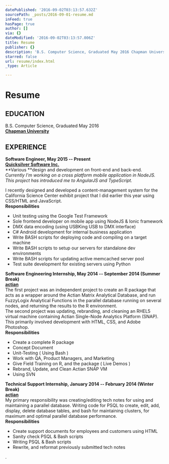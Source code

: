 ```yaml
---
datePublished: '2016-09-02T03:13:57.632Z'
sourcePath: _posts/2016-09-01-resume.md
inFeed: true
hasPage: true
author: []
via: {}
dateModified: '2016-09-02T03:13:57.006Z'
title: Resume
publisher: {}
description: 'B.S. Computer Science, Graduated May 2016 Chapman University'
starred: false
url: resume/index.html
_type: Article

---
```

# Resume

## **EDUCATION**

B.S. Computer Science, Graduated May 2016   
**[Chapman University][0]**

## **EXPERIENCE**

**Software Engineer, May 2015 -- Present**  
**[Quicksilver Software Inc.][1]**  
**Various **design and development on front-end and back-end.  
_Currently I'm working on a cross platform mobile application in NodeJS. This project has introduced me to AngularJS and TypeScript._

I recently designed and developed a content-management system for the California Science Center exhibit project that I did earlier this year using CSS/HTML and JavaScript.   
**Responsibilities**  
- Unit testing using the Google Test Framework   
- Sole frontend developer on mobile app using NodeJS & Ionic framework   
- DMX data encoding (using USBKing USB to DMX interface)   
- C\# Android development for internal business application  
- Write BASH scripts for deploying code and compiling on a target machine  
- Write BASH scripts to setup our servers for standalone dev environments   
- Write BASH scripts for updating active memcached server pool   
- Test suite development for existing servers using Python 

**Software Engineering Internship, May 2014 -- September 2014 (Summer Break)**  
**[actian][2]**  
The first project was an independent project to create an R package that acts as a wrapper around the Actian Matrix Analytical Database, and run FuzzyLogix Analytical Functions in the parallel database running on several nodes, and returning the results to the R environment.   
The second project was updating, rebranding, and cleaning an RHEL5 virtual machine containing Actian Single-Node Analytics Platform (SNAP). This primarily involved development with HTML, CSS, and Adobe Photoshop.   
**Responsibilities**  
- Create a complete R package   
- Concept Document   
- Unit-Testing ( Using Bash )   
- Work with QA, Product Managers, and Marketing   
- Give Field Training on R, and the package ( Live Demos )   
- Rebrand, Update, and Clean Actian SNAP VM   
- Using SVN

**Technical Support Internship, January 2014 -- February 2014 (Winter Break)**  
**[actian][2]**  
My primary responsibility was creating/editing tech notes for using and maintaining a parallel database. Writing code for PSQL to create, edit, add, display, delete database tables, and bash for maintaining clusters, for maximum and optimal parallel database performance.   
**Responsibilities**  
- Create support documents for employees and customers using HTML   
- Sanity check PSQL & Bash scripts   
- Writing PSQL & Bash scripts   
- Rewrite, and reformat previously submitted tech notes

.

[0]: http://www.chapman.edu/
[1]: http://quicksilver.com/wp/
[2]: http://www.actian.com/